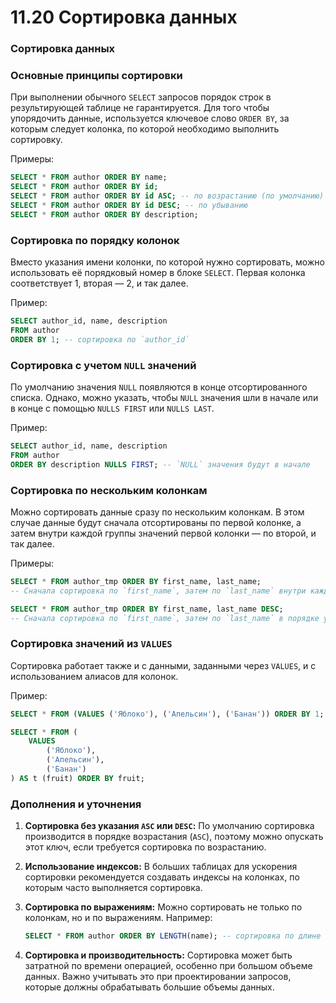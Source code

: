 # 11.20 Сортировка данных

### Сортировка данных

### Основные принципы сортировки

При выполнении обычного `SELECT` запросов порядок строк в результирующей таблице не гарантируется. Для того чтобы упорядочить данные, используется ключевое слово `ORDER BY`, за которым следует колонка, по которой необходимо выполнить сортировку.

Примеры:

```sql
SELECT * FROM author ORDER BY name;
SELECT * FROM author ORDER BY id;
SELECT * FROM author ORDER BY id ASC; -- по возрастанию (по умолчанию)
SELECT * FROM author ORDER BY id DESC; -- по убыванию
SELECT * FROM author ORDER BY description;
```

### Сортировка по порядку колонок

Вместо указания имени колонки, по которой нужно сортировать, можно использовать её порядковый номер в блоке `SELECT`. Первая колонка соответствует 1, вторая — 2, и так далее.

Пример:

```sql
SELECT author_id, name, description
FROM author
ORDER BY 1; -- сортировка по `author_id`
```

### Сортировка с учетом `NULL` значений

По умолчанию значения `NULL` появляются в конце отсортированного списка. Однако, можно указать, чтобы `NULL` значения шли в начале или в конце с помощью `NULLS FIRST` или `NULLS LAST`.

Пример:

```sql
SELECT author_id, name, description
FROM author
ORDER BY description NULLS FIRST; -- `NULL` значения будут в начале
```

### Сортировка по нескольким колонкам

Можно сортировать данные сразу по нескольким колонкам. В этом случае данные будут сначала отсортированы по первой колонке, а затем внутри каждой группы значений первой колонки — по второй, и так далее.

Примеры:

```sql
SELECT * FROM author_tmp ORDER BY first_name, last_name;
-- Сначала сортировка по `first_name`, затем по `last_name` внутри каждой группы.

SELECT * FROM author_tmp ORDER BY first_name, last_name DESC;
-- Сначала сортировка по `first_name`, затем по `last_name` в порядке убывания.
```

### Сортировка значений из `VALUES`

Сортировка работает также и с данными, заданными через `VALUES`, и с использованием алиасов для колонок.

Пример:

```sql
SELECT * FROM (VALUES ('Яблоко'), ('Апельсин'), ('Банан')) ORDER BY 1;

SELECT * FROM (
    VALUES
        ('Яблоко'),
        ('Апельсин'),
        ('Банан')
) AS t (fruit) ORDER BY fruit;
```

### Дополнения и уточнения

1. **Сортировка без указания `ASC` или `DESC`:** По умолчанию сортировка производится в порядке возрастания (`ASC`), поэтому можно опускать этот ключ, если требуется сортировка по возрастанию.
2. **Использование индексов:** В больших таблицах для ускорения сортировки рекомендуется создавать индексы на колонках, по которым часто выполняется сортировка.
3. **Сортировка по выражениям:** Можно сортировать не только по колонкам, но и по выражениям. Например:
    
    ```sql
    SELECT * FROM author ORDER BY LENGTH(name); -- сортировка по длине имени
    ```
    
4. **Сортировка и производительность:** Сортировка может быть затратной по времени операцией, особенно при большом объеме данных. Важно учитывать это при проектировании запросов, которые должны обрабатывать большие объемы данных.